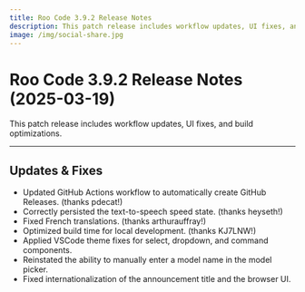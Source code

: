 ```yaml
---
title: Roo Code 3.9.2 Release Notes
description: This patch release includes workflow updates, UI fixes, and build optimizations.
image: /img/social-share.jpg
---
```


# Roo Code 3.9.2 Release Notes (2025-03-19)

This patch release includes workflow updates, UI fixes, and build optimizations.

---

## Updates & Fixes

*   Updated GitHub Actions workflow to automatically create GitHub Releases. (thanks pdecat!)
*   Correctly persisted the text-to-speech speed state. (thanks heyseth!)
*   Fixed French translations. (thanks arthurauffray!)
*   Optimized build time for local development. (thanks KJ7LNW!)
*   Applied VSCode theme fixes for select, dropdown, and command components.
*   Reinstated the ability to manually enter a model name in the model picker.
*   Fixed internationalization of the announcement title and the browser UI.